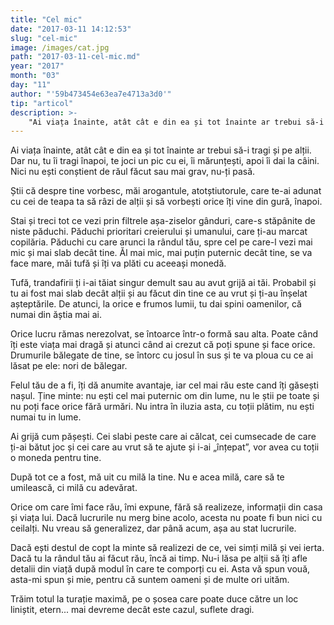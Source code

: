 ```yaml
---
title: "Cel mic"
date: "2017-03-11 14:12:53"
slug: "cel-mic"
image: /images/cat.jpg
path: "2017-03-11-cel-mic.md"
year: "2017"
month: "03"
day: "11"
author: "'59b473454e63ea7e4713a3d0'"
tip: "articol"
description: >-
    "Ai viața înainte, atât cât e din ea și tot înainte ar trebui să-i tragi și pe alții. Dar nu, tu îi tragi înapoi, te joci un pic cu ei, îi mărunțești, apoi îi dai la câini. Nici nu ești conștient de ră"
---
```

<div class="kg-card-markdown"><p dir="ltr">Ai viața înainte, atât cât e din ea și tot înainte ar trebui să-i tragi și pe alții. Dar nu, tu îi tragi înapoi, te joci un pic cu ei, îi mărunțești, apoi îi dai la câini. Nici nu ești conștient de răul făcut sau mai grav, nu-ți pasă.</p>
<p dir="ltr">Știi că despre tine vorbesc, măi arogantule, atotștiutorule, care te-ai adunat cu cei de teapa ta să râzi de alții și să vorbești orice îți vine din gură, înapoi.</p>
<p dir="ltr">Stai și treci tot ce vezi prin filtrele așa-ziselor​ gânduri, care-s stăpânite de niste păduchi. Păduchi  prioritari creierului și umanului, care ți-au marcat copilăria. Păduchi cu care arunci la rândul tău, spre cel pe care-l vezi mai mic și mai slab decât tine. Ăl mai mic, mai puțin puternic decât tine, se va face mare, măi tufă și îți va plăti cu aceeași monedă.</p>
<p dir="ltr">Tufă, trandafirii ți i-ai tăiat singur demult sau au avut grijă ai tăi. Probabil și tu ai fost mai slab decât alții și au făcut din tine ce au vrut și ți-au înșelat așteptările. De atunci, la orice e frumos lumii, tu dai spini oamenilor, că numai din ăștia mai ai.</p>
<p dir="ltr">Orice lucru rămas nerezolvat, se întoarce într-o formă sau alta. Poate când îți este viața mai dragă și atunci când ai crezut că poți spune și face orice. Drumurile bălegate de tine, se întorc cu josul în sus și te va ploua cu ce ai lăsat pe ele: nori de bălegar.</p>
<p dir="ltr">Felul tău de a fi, îți dă anumite avantaje, iar cel mai rău este cand îți găsești nașul. Ține minte: nu ești cel mai puternic om din lume, nu le știi pe toate și nu poți face orice fără urmări. Nu intra în iluzia asta, cu toții plătim, nu ești numai tu in lume.</p>
<p dir="ltr">Ai grijă cum pășești. Cei slabi peste care ai călcat, cei cumsecade de care ți-ai bătut joc și cei care au vrut să te ajute și i-ai „înțepat”, vor avea cu toții o moneda pentru tine.</p>
<p dir="ltr">După tot ce a fost, mă uit cu milă la tine. Nu e acea milă, care să te umilească, ci milă cu adevărat.</p>
<p dir="ltr">Orice om care îmi face rău, îmi expune, fără să realizeze, informații din casa și viața lui. Dacă lucrurile nu merg bine acolo, acesta nu poate fi bun nici cu ceilalți. Nu vreau să generalizez, dar până acum, așa au stat lucrurile.</p>
<p dir="ltr">Dacă ești destul de copt la minte să realizezi de ce, vei simți milă și vei ierta. Dacă tu la rândul tău ai făcut rău, încă ai timp. Nu-i lăsa pe alții să îți afle detalii din viață după modul în care te comporți cu ei.  Asta vă spun vouă, asta-mi spun și mie, pentru că suntem oameni și de multe ori uităm.</p>
<p dir="ltr">Trăim totul la turație maximă, pe o șosea care poate duce către un loc liniștit, etern... mai devreme decât este cazul, suflete dragi.</p>
<p> </p>
</div>
    